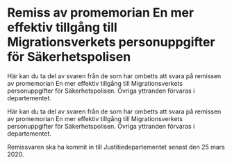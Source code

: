 # Remiss av promemorian En mer effektiv tillgång till Migrationsverkets personuppgifter för Säkerhetspolisen

Här kan du ta del av svaren från de som har ombetts att svara på remissen av promemorian En mer effektiv tillgång till Migrationsverkets personuppgifter för Säkerhetspolisen. Övriga yttranden förvaras i departementet.

Här kan du ta del av svaren från de som har ombetts att svara på remissen av promemorian En mer effektiv tillgång till Migrationsverkets personuppgifter för Säkerhetspolisen. Övriga yttranden förvaras i departementet.

Remissvaren ska ha kommit in till Justitiedepartementet senast den 25 mars 2020.
